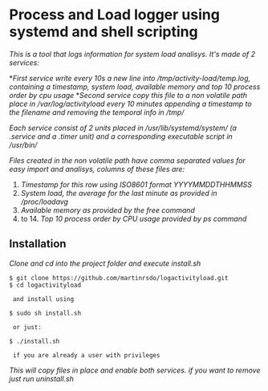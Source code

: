# Process and Load logger using systemd and shell scripting

_This is a tool that logs information for system load analisys.
It's made of 2 services:_

*_First service write every 10s a new line into /tmp/activity-load/temp.log, containing a timestamp, system load, available memory and top 10 process order by cpu usage_ 
*_Second service copy this file to a non volatile path place in /var/log/activityload every 10 minutes appending a timestamp to the filename and removing the temporal info in /tmp/_

_Each service consist of 2 units placed in /usr/lib/systemd/system/ (a .service and a .timer unit) and a corresponding executable script in /usr/bin/_

_Files created in the non volatile path have comma separated values for easy import and analisys, columns of these files are:_

1. _Timestamp for this row using ISO8601 format YYYYMMDDTHHMMSS_
2. _System load, the average for the last minute as provided in /proc/loadavg_
3. _Available memory as provided by the free command_
4. to 14. _Top 10 process order by CPU usage provided by ps command_

## Installation

_Clone and cd into the project folder and execute install.sh_

```
$ git clone https://github.com/martinrsdo/logactivityload.git
$ cd logactivityload

 and install using

$ sudo sh install.sh

 or just: 

$ ./install.sh 

 if you are already a user with privileges
``` 

_This will copy files in place and enable both services. if you want to remove just run uninstall.sh_
